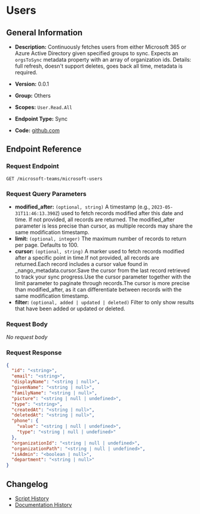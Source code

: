 # Users

## General Information

- **Description:** Continuously fetches users from either Microsoft 365 or Azure Active
Directory given specified
groups to sync. Expects an `orgsToSync` metadata property with an
array of organization ids.
Details: full refresh, doesn't support deletes, goes back all time,
metadata is required.

- **Version:** 0.0.1
- **Group:** Others
- **Scopes:** `User.Read.All`
- **Endpoint Type:** Sync
- **Code:** [github.com](https://github.com/NangoHQ/integration-templates/tree/main/integrations/microsoft-teams/syncs/users.ts)


## Endpoint Reference

### Request Endpoint

`GET /microsoft-teams/microsoft-users`

### Request Query Parameters

- **modified_after:** `(optional, string)` A timestamp (e.g., `2023-05-31T11:46:13.390Z`) used to fetch records modified after this date and time. If not provided, all records are returned. The modified_after parameter is less precise than cursor, as multiple records may share the same modification timestamp.
- **limit:** `(optional, integer)` The maximum number of records to return per page. Defaults to 100.
- **cursor:** `(optional, string)` A marker used to fetch records modified after a specific point in time.If not provided, all records are returned.Each record includes a cursor value found in _nango_metadata.cursor.Save the cursor from the last record retrieved to track your sync progress.Use the cursor parameter together with the limit parameter to paginate through records.The cursor is more precise than modified_after, as it can differentiate between records with the same modification timestamp.
- **filter:** `(optional, added | updated | deleted)` Filter to only show results that have been added or updated or deleted.

### Request Body

_No request body_

### Request Response

```json
{
  "id": "<string>",
  "email": "<string>",
  "displayName": "<string | null>",
  "givenName": "<string | null>",
  "familyName": "<string | null>",
  "picture": "<string | null | undefined>",
  "type": "<string>",
  "createdAt": "<string | null>",
  "deletedAt": "<string | null>",
  "phone": {
    "value": "<string | null | undefined>",
    "type": "<string | null | undefined>"
  },
  "organizationId": "<string | null | undefined>",
  "organizationPath": "<string | null | undefined>",
  "isAdmin": "<boolean | null>",
  "department": "<string | null>"
}
```

## Changelog

- [Script History](https://github.com/NangoHQ/integration-templates/commits/main/integrations/microsoft-teams/syncs/users.ts)
- [Documentation History](https://github.com/NangoHQ/integration-templates/commits/main/integrations/microsoft-teams/syncs/users.md)

<!-- END  GENERATED CONTENT -->

